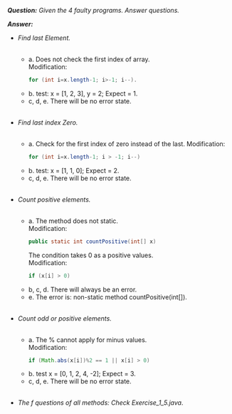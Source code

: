 *__Question:__ Given the 4 faulty programs. Answer questions.*

*__Answer:__*

- *Find last Element.*
  <br><br>
    - a. Does not check the first index of array.<br>
      Modification: 
      ```java
      for (int i=x.length-1; i>-1; i--).
      ```
    - b. test: x = [1, 2, 3], y = 2; Expect = 1.
    - c, d, e. There will be no error state.
      <br> <br>
      
- *Find last index Zero.*
  <br><br>
    - a. Check for the first index of zero instead of the last.
      Modification: 
      ```java
      for (int i=x.length-1; i > -1; i--)
      ```
    - b. test: x = [1, 1, 0]; Expect = 2.
    - c, d, e. There will be no error state.
      <br> <br>

- *Count positive elements.*
  <br><br>
    - a. The method does not static.<br>
        Modification: 
      ```java
      public static int countPositive(int[] x)
      ```
        The condition takes 0 as a positive values.<br>
        Modification: 
      ```java
      if (x[i] > 0)
      ```
    - b, c, d. There will always be an error.
    - e. The error is: non-static method countPositive(int[]).
      <br> <br>

- *Count odd or positive elements.*
  <br><br>
    - a. The % cannot apply for minus values.<br>
      Modification: 
      ```java
      if (Math.abs(x[i])%2 == 1 || x[i] > 0)
      ```
    - b. test x = [0, 1, 2, 4, -2]; Expect = 3.
    - c, d, e. There will be no error state.
      <br> <br>

- *The f questions of all methods:* *Check Exercise_1_5.java*.



